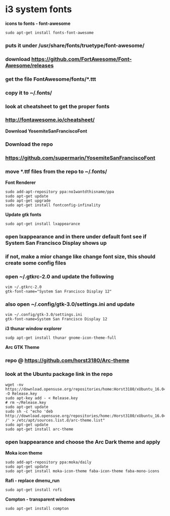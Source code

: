 # i3 system fonts

**icons to fonts - font-awesome**

    sudo apt-get install fonts-font-awesome

### puts it under /usr/share/fonts/truetype/font-awesome/

### download https://github.com/FortAwesome/Font-Awesome/releases
### get the file FontAwesome/fonts/*.ttt
### copy it to ~/.fonts/
### look at cheatsheet to get the proper fonts
### http://fontawesome.io/cheatsheet/

**Download YosemiteSanFranciscoFont**

###  Download the repo
### https://github.com/supermarin/YosemiteSanFranciscoFont
### move *.ttf files from the repo to ~/.fonts/

**Font Renderer**

    sudo add-apt-repository ppa:no1wantdthisname/ppa
    sudo apt-get update
    sudo apt-get upgrade
    sudo apt-get install fontconfig-infinality

**Update gtk fonts**

    sudo apt-get install lxappearance

### open lxappearance and in there under default font see if System San Francisco Display shows up
### if not, make a mior change like change font size, this should create some config files
### open ~/.gtkrc-2.0 and update the following

    vim ~/.gtkrc-2.0
    gtk-font-name="System San Francisco Display 12"

### also open ~/.config/gtk-3.0/settings.ini and update

    vim ~/.config/gtk-3.0/settings.ini
    gtk-font-name=System San Francisco Display 12

**i3 thunar window explorer**

    sudp apt-get install thunar gnome-icon-theme-full

**Arc GTK Theme**

 ### repo @ https://github.com/horst3180/Arc-theme
 ### look at the Ubuntu package link in the repo

    wget -nv https://download.opensuse.org/repositories/home:Horst3180/xUbuntu_16.04/Release.key -O Release.key
    sudo apt-key add - < Release.key
    # rm ~/Release.key
    sudo apt-get update
    sudo sh -c "echo 'deb http://download.opensuse.org/repositories/home:/Horst3180/xUbuntu_16.04/ /' > /etc/apt/sources.list.d/arc-theme.list"
    sudo apt-get update
    sudo apt-get install arc-theme

### open lxappearance and choose the Arc Dark theme and apply

**Moka icon theme**

    sudo add-apt-repository ppa:moka/daily
    sudo apt-get update
    sudo apt-get install moka-icon-theme faba-icon-theme faba-mono-icons

**Rafi - replace dmenu_run**

    sudo apt-get install rofi

**Compton - transparent windows**

    sudo apt-get install compton